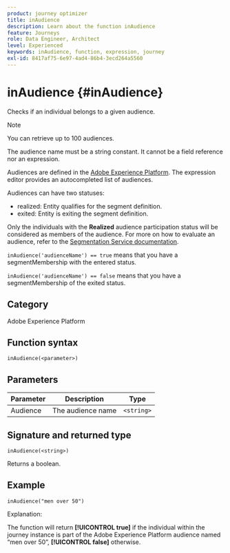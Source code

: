 ```yaml
---
product: journey optimizer
title: inAudience
description: Learn about the function inAudience
feature: Journeys
role: Data Engineer, Architect
level: Experienced
keywords: inAudience, function, expression, journey
exl-id: 8417af75-6e97-4ad4-86b4-3ecd264a5560
---
```

# inAudience {#inAudience}

Checks if an individual belongs to a given audience.

>[!NOTE]
>
>You can retrieve up to 100 audiences.

The audience name must be a string constant. It cannot be a field reference nor an expression.

Audiences are defined in the [Adobe Experience Platform](https://platform.adobe.com/audience/overview). The expression editor provides an autocompleted list of audiences.

Audiences can have two statuses:

* realized: Entity qualifies for the segment definition.
* exited: Entity is exiting the segment definition.

Only the individuals with the **Realized** audience participation status will be considered as members of the audience. For more on how to evaluate an audience, refer to the [Segmentation Service documentation](https://experienceleague.adobe.com/docs/experience-platform/segmentation/tutorials/evaluate-a-segment.html#interpret-segment-results). 

`inAudience('audienceName') == true` means that you have a segmentMembership with the entered status.

`inAudience('audienceName') == false` means that you have a segmentMembership of the exited status.

## Category

Adobe Experience Platform

## Function syntax

`inAudience(<parameter>)`

## Parameters

|Parameter|Description|Type|
|--- |--- |--- |
|Audience|The audience name |`<string>`|

## Signature and returned type

`inAudience(<string>)`

Returns a boolean.

## Example

`inAudience("men over 50")`

Explanation:

The function will return **[!UICONTROL true]** if the individual within the journey instance is part of the Adobe Experience Platform audience named “men over 50”, **[!UICONTROL false]** otherwise.
